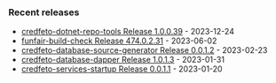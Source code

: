 <!-- ### Hi there 👋 -->

### Recent releases
<!-- recent_releases starts -->
* [credfeto-dotnet-repo-tools Release 1.0.0.39](https://github.com/credfeto/credfeto-dotnet-repo-tools/releases/tag/v1.0.0.39) - 2023-12-24
* [funfair-build-check Release 474.0.2.31](https://github.com/funfair-tech/funfair-build-check/releases/tag/v474.0.2.31) - 2023-06-02
* [credfeto-database-source-generator Release 0.0.1.2](https://github.com/credfeto/credfeto-database-source-generator/releases/tag/v0.0.1.2) - 2023-02-23
* [credfeto-database-dapper Release 1.0.1.3](https://github.com/credfeto/credfeto-database-dapper/releases/tag/v1.0.1.3) - 2023-01-31
* [credfeto-services-startup Release 0.0.1.1](https://github.com/credfeto/credfeto-services-startup/releases/tag/v0.0.1.1) - 2023-01-20
<!-- recent_releases ends -->


<!--
**credfeto/credfeto** is a ✨ _special_ ✨ repository because its `README.md` (this file) appears on your GitHub profile.

Here are some ideas to get you started:

- 🔭 I’m currently working on ...
- 🌱 I’m currently learning ...
- 👯 I’m looking to collaborate on ...
- 🤔 I’m looking for help with ...
- 💬 Ask me about ...
- 📫 How to reach me: ...
- 😄 Pronouns: ...
- ⚡ Fun fact: ...
-->
